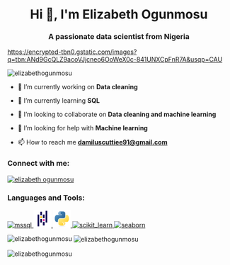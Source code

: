<h1 align="center">Hi 👋, I'm Elizabeth Ogunmosu</h1>
<h3 align="center">A passionate data scientist from Nigeria</h3>

https://encrypted-tbn0.gstatic.com/images?q=tbn:ANd9GcQLZ9acoVJjcneo6OoWeX0c-841UNXCpFnR7A&usqp=CAU

<p align="left"> <img src="https://komarev.com/ghpvc/?username=elizabethogunmosu&label=Profile%20views&color=0e75b6&style=flat" alt="elizabethogunmosu" /> </p>

- 🔭 I’m currently working on **Data cleaning**

- 🌱 I’m currently learning **SQL**

- 👯 I’m looking to collaborate on **Data cleaning and machine learning**

- 🤝 I’m looking for help with **Machine learning**

- 📫 How to reach me **damiluscuttiee91@gmail.com**

<h3 align="left">Connect with me:</h3>
<p align="left">
<a href="https://linkedin.com/in/elizabeth ogunmosu" target="blank"><img align="center" src="https://raw.githubusercontent.com/rahuldkjain/github-profile-readme-generator/master/src/images/icons/Social/linked-in-alt.svg" alt="elizabeth ogunmosu" height="30" width="40" /></a>
</p>

<h3 align="left">Languages and Tools:</h3>
<p align="left"> <a href="https://www.microsoft.com/en-us/sql-server" target="_blank" rel="noreferrer"> <img src="https://www.svgrepo.com/show/303229/microsoft-sql-server-logo.svg" alt="mssql" width="40" height="40"/> </a> <a href="https://pandas.pydata.org/" target="_blank" rel="noreferrer"> <img src="https://raw.githubusercontent.com/devicons/devicon/2ae2a900d2f041da66e950e4d48052658d850630/icons/pandas/pandas-original.svg" alt="pandas" width="40" height="40"/> </a> <a href="https://www.python.org" target="_blank" rel="noreferrer"> <img src="https://raw.githubusercontent.com/devicons/devicon/master/icons/python/python-original.svg" alt="python" width="40" height="40"/> </a> <a href="https://scikit-learn.org/" target="_blank" rel="noreferrer"> <img src="https://upload.wikimedia.org/wikipedia/commons/0/05/Scikit_learn_logo_small.svg" alt="scikit_learn" width="40" height="40"/> </a> <a href="https://seaborn.pydata.org/" target="_blank" rel="noreferrer"> <img src="https://seaborn.pydata.org/_images/logo-mark-lightbg.svg" alt="seaborn" width="40" height="40"/> </a> </p>

<p><img align="left" src="https://github-readme-stats.vercel.app/api/top-langs?username=elizabethogunmosu&show_icons=true&locale=en&layout=compact" alt="elizabethogunmosu" /></p>

<p>&nbsp;<img align="center" src="https://github-readme-stats.vercel.app/api?username=elizabethogunmosu&show_icons=true&locale=en" alt="elizabethogunmosu" /></p>

<p><img align="center" src="https://github-readme-streak-stats.herokuapp.com/?user=elizabethogunmosu&" alt="elizabethogunmosu" /></p>
